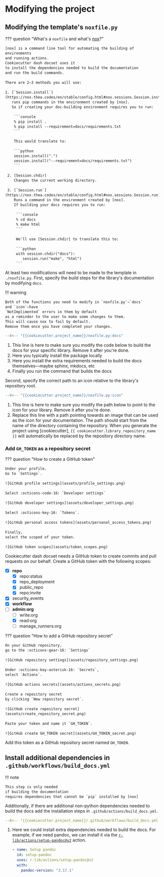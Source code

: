 # Modifying the project

## Modifying the template's `noxfile.py`

??? question "What's a `noxfile` and what's [nox]?"

    [nox] is a command line tool for automating the building of environments
    and running actions.
    Cookiecutter dash docset uses it
    to install the dependencies needed to build the documentation
    and run the build commands.

    There are 2–3 methods you will use:

    1. [`Session.install`](https://nox.thea.codes/en/stable/config.html#nox.sessions.Session.install)
       runs pip commands in the environment created by [nox].
       So if creating your doc-building environment requires you to run:

        ```console
        % pip install .
        % pip install --requirement=docs/requirements.txt
        ```

        This would translate to:

        ```python
        session.install(".")
        session.install("--requirement=docs/requirements.txt")
        ```

     2. [Session.chdir]
        Changes the current working directory.

     3. [`Session.run`](https://nox.thea.codes/en/stable/config.html#nox.sessions.Session.run)
        Runs a command in the environment created by [nox].
        If building your docs requires you to run:

         ```console
         % cd docs
         % make html
         ```

         We'll use [Session.chdir] to translate this to:

         ```python
         with session.chdir("docs"):
            session.run("make", "html")
         ```

At least two modifications will need to be made to the template in `./noxfile.py`.
First,
specify the build steps for the library's documentation
by modifying `docs`.

!!! warning

    Both of the functions you need to modify in `noxfile.py`—`docs`
    and `icon`—have
    `NotImplimented` errors in them by default
    as a reminder to the user to make some changes to them.
    This will cause nox to fail by default.
    Remove them once you have completed your changes.

```python title="./noxfile.py"
--8<-- "{{cookiecutter.project_name}}/noxfile.py:docs"
```

1. This line is here
   to make sure you modify the code below
   to build the docs for your specific library.
   Remove it after you're done.
2. Here you typically install the package locally
3. Here you install
   the extra requirements needed to build the docs themselves—maybe
   sphinx, mkdocs, etc
4. Finally you run the command that builds the docs

Second,
specify the correct path to an icon
relative to the library's repository root.

```python title="./noxfile.py"
--8<-- "{{cookiecutter.project_name}}/noxfile.py:icon"
```

1. This line is here
   to make sure you modify the path below
   to point to the icon for your library.
   Remove it after you're done.
2. Replace this line
   with a path pointing towards an image
   that can be used as the icon for your documentation.
   The path should start from the name of the
   directory containing the repository.
   When you generate the project using [cookiecutter],
   `{{ cookiecutter.library_repository_name }}` will automatically be replaced
   by the repository directory name.

### Add `GH_TOKEN` as a repository secret

??? question "How to create a GitHub token"

    Under your profile.
    Go to `Settings`.

    ![GitHub profile settings](assets/profile_settings.png)

    Select :octicons-code-16: `Developer settings`

    ![GitHub developer settings](assets/developer_settings.png)

    Select :octicons-key-16: `Tokens`.

    ![GitHub personal access tokens](assets/personal_access_tokens.png)

    Finally,
    select the scoped of your token.

    ![GitHub token scopes](assets/token_scopes.png)

Cookiecutter dash docset needs a GitHub token
to create commits and pull requests on our behalf.
Create a GitHub token with the following scopes:

<!-- prettier-ignore -->
- [x] **repo**
    - [x] repo:status
    - [x] repo_deployment
    - [x] public_repo
    - [x] repo:invite
- [x] security_events
- [x] **workflow**
- [ ] **admin:org**
    - [ ] write:org
    - [x] read:org
    - [ ] manage_runners:org

??? question "How to add a GitHub repository secret"

    On your GitHub repository,
    go to the :octicons-gear-16: `Settings`

    ![GitHub repository settings](assets/repository_settings.png)

    Under :octicons-key-asterisk-16: `Secrets`,
    select `Actions`.

    ![GitHub actions secrets](assets/actions_secrets.png)

    Create a repository secret
    by clicking `New repository secret`.

    ![GitHub create repository secret](assets/create_repository_secret.png)

    Paste your token and name it `GH_TOKEN`.

    ![GitHub create GH_TOKEN secret](assets/GH_TOKEN_secret.png)

Add this token as a GitHub repository secret
named `GH_TOKEN`.

## Install additional dependencies in `.github/workflows/build_docs.yml`

!!! note

    This step is only needed
    if building the documentation
    requires dependencies that cannot be `pip` installed by [nox]

Additionally,
if there are additional non-python dependencies needed to build the docs
add the installation steps in `.github/actions/build_docs.yml`.

```yaml title=".github/workflows/build_docs.yml"
--8<-- "{{cookiecutter.project_name}}/.github/workflows/build_docs.yml:dependencies"
```

1.  Here we could install extra dependencies
    needed to build the docs.
    For example,
    if we need pandoc,
    we can install it via the [`r-lib/actions/setup-pandoc@v2`](https://github.com/r-lib/actions/tree/v2/setup-pandoc) action.

    ```yaml
    - name: Setup pandoc
      id: setup-pandoc
      uses: r-lib/actions/setup-pandoc@v2
      with:
        pandoc-version: "2.17.1"
    ```

[nox]: https://nox.thea.codes/en/stable/
[session.chdir]: https://nox.thea.codes/en/stable/config.html#nox.sessions.Session.chdir
